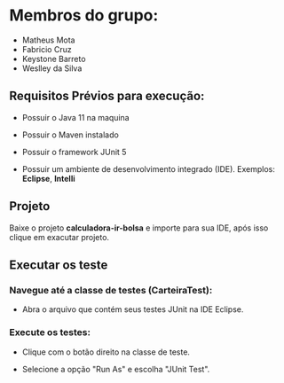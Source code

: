 # Membros do grupo:

- Matheus Mota
- Fabricio Cruz
- Keystone Barreto
- Weslley da Silva


## Requisitos Prévios para execução:

- Possuir o Java 11 na maquina

- Possuir o Maven instalado

- Possuir o framework JUnit 5

- Possuir um ambiente de desenvolvimento integrado (IDE). Exemplos: **Eclipse**, **Intelli** 

## Projeto

Baixe o projeto **calculadora-ir-bolsa** e importe para sua IDE, após isso clique em exacutar projeto.

## Executar os teste

### Navegue até a classe de testes (**CarteiraTest**):

- Abra o arquivo que contém seus testes JUnit na IDE Eclipse.

### Execute os testes:

- Clique com o botão direito na classe de teste.
  
- Selecione a opção "Run As" e escolha "JUnit Test".


